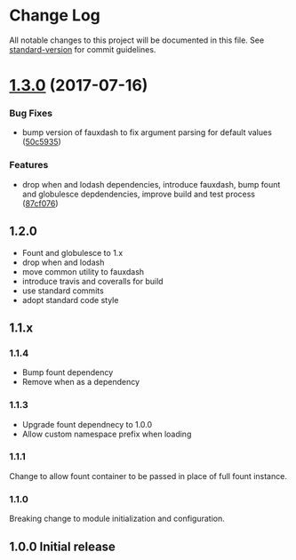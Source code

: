 # Change Log

All notable changes to this project will be documented in this file. See [standard-version](https://github.com/conventional-changelog/standard-version) for commit guidelines.

<a name="1.3.0"></a>
# [1.3.0](https://github.com/arobson/modlo/compare/v1.1.4...v1.3.0) (2017-07-16)


### Bug Fixes

* bump version of fauxdash to fix argument parsing for default values ([50c5935](https://github.com/arobson/modlo/commit/50c5935))


### Features

* drop when and lodash dependencies, introduce fauxdash, bump fount and globulesce depdendencies, improve build and test process ([87cf076](https://github.com/arobson/modlo/commit/87cf076))



## 1.2.0

 * Fount and globulesce to 1.x
 * drop when and lodash
 * move common utility to fauxdash
 * introduce travis and coveralls for build
 * use standard commits
 * adopt standard code style

## 1.1.x

### 1.1.4
 * Bump fount dependency
 * Remove when as a dependency

### 1.1.3
 * Upgrade fount dependnecy to 1.0.0
 * Allow custom namespace prefix when loading

### 1.1.1
Change to allow fount container to be passed in place of full fount instance.

### 1.1.0
Breaking change to module initialization and configuration.

## 1.0.0 Initial release